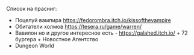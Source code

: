 
Список на прасниг:
- Поцелуй вампира  https://fedorombra.itch.io/kissofthevampire
- Обитатели холмов https://tesera.ru/game/warren/
- Вавилон но и другое интересное есть - https://galahed.itch.io/ + 72 бургера + Новостное Агентство
- Dungeon World
